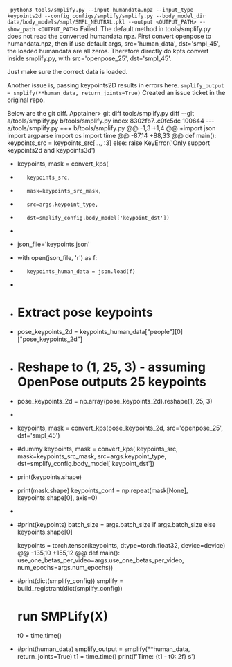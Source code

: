` python3 tools/smplify.py --input humandata.npz --input_type keypoints2d --config configs/smplify/smplify.py --body_model_dir data/body_models/smpl/SMPL_NEUTRAL.pkl --output <OUTPUT_PATH> --show_path <OUTPUT_PATH>`
Failed.
The default method in tools/smplify.py does not read the converted humandata.npz.
First convert openpose to humandata.npz, then if use default args, src='human_data', dst='smpl_45', the loaded humandata are all zeros.
Therefore directly do kpts convert inside smplify.py, with src='openpose_25', dst='smpl_45'.

Just make sure the correct data is loaded.

Another issue is, passing keypoints2D results in errors here.
`smplify_output = smplify(**human_data, return_joints=True)`
Created an issue ticket in the original repo.

Below are the git diff.
Apptainer> git diff tools/smplify.py
diff --git a/tools/smplify.py b/tools/smplify.py
index 8302fb7..c0fc5dc 100644
--- a/tools/smplify.py
+++ b/tools/smplify.py
@@ -1,3 +1,4 @@
+import json
 import argparse
 import os
 import time
@@ -87,14 +88,33 @@ def main():
         keypoints_src = keypoints_src[..., :3]
     else:
         raise KeyError('Only support keypoints2d and keypoints3d')
+    keypoints, mask = convert_kps(
+        keypoints_src,
+        mask=keypoints_src_mask,
+        src=args.keypoint_type,
+        dst=smplify_config.body_model['keypoint_dst'])
+
+    json_file='keypoints.json'
+    with open(json_file, 'r') as f:
+        keypoints_human_data = json.load(f)
+
+    # Extract pose keypoints
+    pose_keypoints_2d = keypoints_human_data["people"][0]["pose_keypoints_2d"]

+    # Reshape to (1, 25, 3) - assuming OpenPose outputs 25 keypoints
+    pose_keypoints_2d = np.array(pose_keypoints_2d).reshape(1, 25, 3)
+
+    keypoints, mask = convert_kps(pose_keypoints_2d, src='openpose_25', dst='smpl_45')
+    #dummy
     keypoints, mask = convert_kps(
         keypoints_src,
         mask=keypoints_src_mask,
         src=args.keypoint_type,
         dst=smplify_config.body_model['keypoint_dst'])
+    print(keypoints.shape)
+    print(mask.shape)
     keypoints_conf = np.repeat(mask[None], keypoints.shape[0], axis=0)
-
+    #print(keypoints)
     batch_size = args.batch_size if args.batch_size else keypoints.shape[0]

     keypoints = torch.tensor(keypoints, dtype=torch.float32, device=device)
@@ -135,10 +155,12 @@ def main():
             use_one_betas_per_video=args.use_one_betas_per_video,
             num_epochs=args.num_epochs))

+    #print(dict(smplify_config))
     smplify = build_registrant(dict(smplify_config))

     # run SMPLify(X)
     t0 = time.time()
+    #print(human_data)
     smplify_output = smplify(**human_data, return_joints=True)
     t1 = time.time()
     print(f'Time:  {t1 - t0:.2f} s')